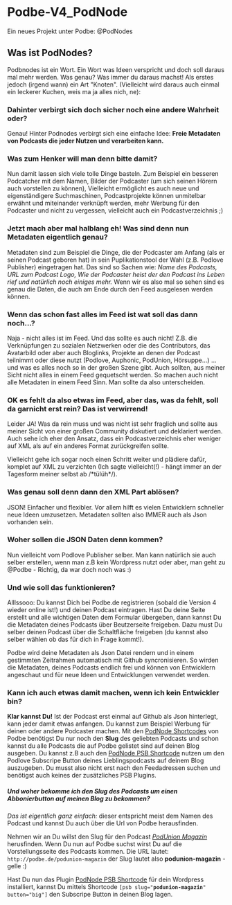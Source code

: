 # Podbe-V4_PodNode
Ein neues Projekt unter Podbe: @PodNodes

## Was ist PodNodes?
Podbnodes ist ein Wort. Ein Wort was Ideen verspricht und doch soll daraus mal mehr werden. Was genau? Was immer du daraus machst! Als erstes jedoch (irgend wann) ein Art "Knoten". (Vielleicht wird daraus auch einmal ein leckerer Kuchen, weis ma ja alles nich, ne):  

### Dahinter verbirgt sich doch sicher noch eine andere Wahrheit oder?
Genau! Hinter Podnodes verbirgt sich eine einfache Idee: **Freie Metadaten von Podcasts die jeder Nutzen und verarbeiten kann.**

### Was zum Henker will man denn bitte damit?
Nun damit lassen sich viele tolle Dinge basteln. Zum Beispiel ein besseren Podcatcher mit dem Namen, Bilder der Podcaster (um sich seinen Hörern auch vorstellen zu können), Vielleicht ermöglicht es auch neue und eigenständigere Suchmaschinen, Podcastprojekte können unmitelbar erwähnt und miteinander verknüpft werden, mehr Werbung für den Podcaster und nicht zu vergessen, vielleicht auch ein Podcastverzeichnis ;)

### Jetzt mach aber mal halblang eh! Was sind denn nun Metadaten eigentlich genau?
Metadaten sind zum Beispiel die Dinge, die der Podcaster am Anfang (als er seinen Podcast geboren hat) in sein Puplikationstool der Wahl (z.B. Podlove Publisher) eingetragen hat. Das sind so Sachen wie: *Name des Podcasts, URL zum Podcast Logo, Wie der Podcaster heist der den Podcast ins Leben rief und natürlich noch einiges mehr.* Wenn wir es also mal so sehen sind es genau die Daten, die auch am Ende durch den Feed ausgelesen werden können.

### Wenn das schon fast alles im Feed ist wat soll das dann noch...?
Naja - nicht alles ist im Feed. Und das sollte es auch nicht! Z.B. die Verknüpfungen zu sozialen Netzwerken oder die des Contributors, das Avatarbild oder aber auch Bloglinks, Projekte an denen der Podcast teilnimmt oder diese nutzt (Podlove, Auphonic, PodUnion, Hörsuppe...) ... und was es alles noch so in der großen Szene gibt. Auch sollten, aus meiner Sicht nicht alles in einem Feed gequetscht werden. So machen auch nicht alle Metadaten in einem Feed Sinn. Man sollte da also unterscheiden. 

### OK es fehlt da also etwas im Feed, aber das, was da fehlt, soll da garnicht erst rein? Das ist verwirrend!
Leider JA! Was da rein muss und was nicht ist sehr fraglich und sollte aus meiner Sicht von einer großen Community diskutiert und deklariert werden. Auch sehe ich eher den Ansatz, dass ein Podcastverzeichnis eher weniger auf XML als auf ein anderes Format zurückgreifen sollte.

Vielleicht gehe ich sogar noch einen Schritt weiter und plädiere dafür, komplet auf XML zu verzichten (Ich sagte vielleicht(!) - hängt immer an der Tagesform meiner selbst ab /&#42;tülüh&#42;/). 

### Was genau soll denn dann den XML Part ablösen?
JSON! Einfacher und flexibler. Vor allem hilft es vielen Entwicklern schneller neue Ideen umzusetzen. Metadaten sollten also IMMER auch als Json vorhanden sein. 

### Woher sollen die JSON Daten denn kommen? 
Nun vielleicht vom Podlove Publisher selber. Man kann natürlich sie auch selber erstellen, wenn man z.B kein Wordpress nutzt oder aber, man geht zu @Podbe - Richtig, da war doch noch was :)

### Und wie soll das funktionieren?
Alllssooo: Du kannst Dich bei Podbe.de registrieren (sobald die Version 4 wieder online ist!) und deinen Podcast eintragen. Hast Du deine Seite erstellt und alle wichtigen Daten dem Formular übergeben, dann kannst Du die Metadaten deines Podcasts über Beutzerseite freigeben. Dazu must Du selber deinen Podcast über die Schaltfläche freigeben (du kannst also selber wählen ob das für dich in Frage kommt!).

Podbe wird deine Metadaten als Json Datei rendern und in einem gestimmten Zeitrahmen automatisch mit Github syncronisieren. So wirden die Metadaten, deines Podcasts endlich frei und können von Entwicklern angeschaut und für neue Ideen und Entwicklungen verwendet werden.

### Kann ich auch etwas damit machen, wenn ich kein Entwickler bin?
**Klar kannst Du!** Ist der Podcast erst einmal auf Github als Json hinterlegt, kann jeder damit etwas anfangen. Du kannst zum Beispiel Werbung für deinen oder andere Podcaster machen. Mit den <a href="https://github.com/Podbe/podbe-nodes-wordpress-plugin">PodNode Shortcodes</a> von Podbe benötigst Du nur noch den **Slug** des geliebten Podcasts und schon kannst du alle Podcasts die auf Podbe gelistet sind auf deinen Blog ausgeben. Du kannst z.B auch den <a href="https://github.com/Podbe/podbe-nodes-wordpress-plugin">PodNode PSB Shortcode</a> nutzen um den Podlove Subscripe Button deines Lieblingspodcasts auf deinem Blog auszugeben. Du musst also nicht erst nach den Feedadressen suchen und benötigst auch keines der zusätzliches PSB Plugins.

##### Und woher bekomme ich den Slug des Podcasts um einen Abbonierbutton auf meinen Blog zu bekommen?

*Das ist eigentlich ganz einfach:* dieser entspricht meist dem Namen des Podcast und kannst Du auch über die Url von Podbe herausfinden. 

Nehmen wir an Du willst den Slug für den Podcast *<a href="http://podunion.com/podunion-podcast/magazin">PodUnion Magazin</a>* herusfinden. Wenn Du nun auf Podbe suchst wirst Du auf die Vorstellungsseite des Podcasts kommen. Die URL lautet: <code>http&#58;//podbe.de/podunion-magazin</code> der Slug lautet also **podunion-magazin** - gelle :)

Hast Du nun das Plugin <a href="https://github.com/Podbe/podbe-nodes-wordpress-plugin">PodNode PSB Shortcode</a> für dein Wordpress installiert, kannst Du mittels Shortcode <code>[psb slug="**podunion-magazin**" button="big"]</code> den Subscripe Button in deinen Blog lagen.




